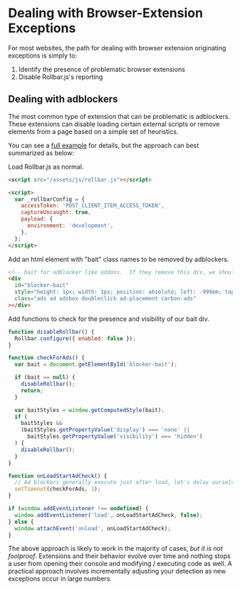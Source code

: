 # Dealing with Browser-Extension Exceptions

For most websites, the path for dealing with browser extension originating exceptions is simply to:

1.  Identify the presence of problematic browser extensions
2.  Disable Rollbar.js's reporting

## Dealing with adblockers

The most common type of extension that can be problematic is adblockers. These extensions can disable loading
certain external scripts or remove elements from a page based on a simple set of heuristics.

You can see a [full example](https://github.com/rollbar/rollbar.js/tree/master/examples/extension-exceptions/)
for details, but the approach can best summarized as below:

Load Rollbar.js as normal.

```html
<script src="/assets/js/rollbar.js"></script>

<script>
  var _rollbarConfig = {
    accessToken: 'POST_CLIENT_ITEM_ACCESS_TOKEN',
    captureUncaught: true,
    payload: {
      environment: 'development',
    },
  };
</script>
```

Add an html element with "bait" class names to be removed by adblockers.

```html
<!-- bait for adblocker like addons.  If they remove this div, we should disable error reporting -->
<div
  id="blocker-bait"
  style="height: 1px; width: 1px; position: absolute; left: -999em; top: -999em"
  class="ads ad adsbox doubleclick ad-placement carbon-ads"
></div>
```

Add functions to check for the presence and visibility of our bait div.

```js
function disableRollbar() {
  Rollbar.configure({ enabled: false });
}

function checkForAds() {
  var bait = document.getElementById('blocker-bait');

  if (bait == null) {
    disableRollbar();
    return;
  }

  var baitStyles = window.getComputedStyle(bait);
  if (
    baitStyles &&
    (baitStyles.getPropertyValue('display') === 'none' ||
      baitStyles.getPropertyValue('visibility') === 'hidden')
  ) {
    disableRollbar();
  }
}

function onLoadStartAdCheck() {
  // Ad blockers generally execute just after load, let's delay ourselves to get behind it.
  setTimeout(checkForAds, 1);
}

if (window.addEventListener !== undefined) {
  window.addEventListener('load', onLoadStartAdCheck, false);
} else {
  window.attachEvent('onload', onLoadStartAdCheck);
}
```

The above approach is likely to work in the majority of cases, _but it is not foolproof_. Extensions and their
behavior evolve over time and nothing stops a user from opening their console and modifying / executing code as well.
A practical approach involves incrementally adjusting your detection as new exceptions occur in large numbers.
